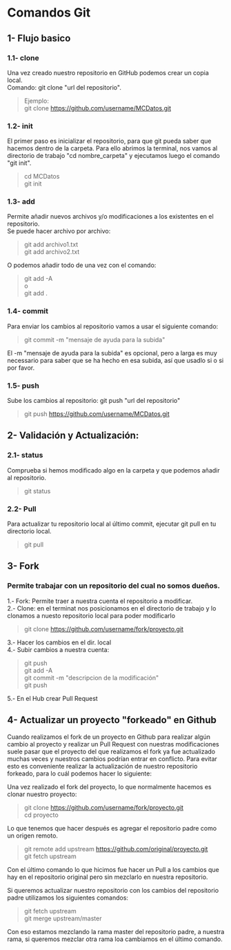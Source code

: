 # Comandos Git
## 1- Flujo basico

### 1.1- clone 
Una vez creado nuestro repositorio en GitHub podemos crear un copia local.   
Comando: git clone "url del repositorio".  
> Ejemplo:  
> git clone https://github.com/username/MCDatos.git

### 1.2- init
El primer paso es inicializar el repositorio, para que git pueda saber que hacemos dentro de la carpeta. Para ello abrimos la terminal, nos vamos al directorio de trabajo "cd nombre_carpeta" y ejecutamos luego el comando "git init".  

> cd MCDatos  
> git init  

### 1.3- add  
Permite añadir nuevos archivos y/o modificaciones a los existentes en el repositorio.  
Se puede hacer archivo por archivo:
> git add archivo1.txt  
> git add archivo2.txt

O podemos añadir todo de una vez con el comando:
> git add -A  
o  
> git add .

### 1.4- commit
Para enviar los cambios al repositorio vamos a usar el siguiente comando:
> git commit -m "mensaje de ayuda para la subida"

El -m "mensaje de ayuda para la subida" es opcional, pero a larga es muy necessario para saber que se ha hecho en esa subida, así que usadlo si o si por favor.

### 1.5- push
Sube los cambios al repositorio: git push "url del repositorio"  
> git push https://github.com/username/MCDatos.git


## 2- Validación y Actualización:
### 2.1- status
Comprueba si hemos modificado algo en la carpeta y que podemos añadir al repositorio. 
> git status

### 2.2- Pull
Para actualizar tu repositorio local al último commit, ejecutar git pull en tu directorio local.
> git pull

## 3- Fork  
### Permite trabajar con un repositorio del cual no somos dueños.
1.- Fork: Permite traer a nuestra cuenta el repositorio a modificar.  
2.- Clone: en el terminat nos posicionamos en el directorio de trabajo y lo clonamos a nuesto repositorio local para poder modificarlo  
> git clone https://github.com/username/fork/proyecto.git  

3.- Hacer los cambios en el dir. local  
4.- Subir cambios a nuestra cuenta:  
> git push    
> git add -A       
> git commit -m "descripcion de la modificación"  
> git push  

5.- En el Hub crear Pull Request

## 4- Actualizar un proyecto "forkeado" en Github  

Cuando realizamos el fork de un proyecto en Github para realizar algún cambio al proyecto y realizar un Pull Request con nuestras modificaciones suele pasar que el proyecto del que realizamos el fork ya fue actualizado muchas veces y nuestros cambios podrían entrar en conflicto. Para evitar esto es conveniente realizar la actualización de nuestro repositorio forkeado, para lo cuál podemos hacer lo siguiente:  

Una vez realizado el fork del proyecto, lo que normalmente hacemos es clonar nuestro proyecto:  

> git clone https://github.com/username/fork/proyecto.git    
> cd proyecto  

Lo que tenemos que hacer después es agregar el repositorio padre como un origen remoto.  

> git remote add upstream https://github.com/original/proyecto.git  
> git fetch upstream  

Con el último comando lo que hicimos fue hacer un Pull a los cambios que hay en el repositorio original pero sin mezclarlo en nuestra repositorio.  

Si queremos actualizar nuestro repositorio con los cambios del repositorio padre utilizamos los siguientes comandos:  

> git fetch upstream  
> git merge upstream/master  

Con eso estamos mezclando la rama master del repositorio padre, a nuestra rama, si queremos mezclar otra rama loa cambiamos en el último comando.  
